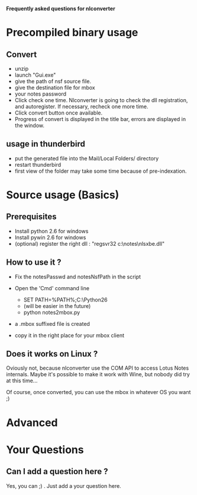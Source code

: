 **Frequently asked questions for nlconverter**

# Precompiled binary usage #

## Convert ##
  * unzip
  * launch "Gui.exe"
  * give the path of nsf source file.
  * give the destination file for mbox
  * your notes password
  * Click check one time. Nlconverter is going to check the dll registration, and autoregister. If necessary, recheck one more time.
  * Click convert button once available.
  * Progress of convert is displayed in the title bar, errors are displayed in the window.

## usage in thunderbird ##
  * put the generated file into the Mail/Local Folders/ directory
  * restart thunderbird
  * first view of the folder may take some time because of pre-indexation.

# Source usage (Basics) #

## Prerequisites ##

  * Install python 2.6 for windows
  * Install pywin 2.6 for windows
  * (optional) register the right dll : "regsvr32 c:\notes\nlsxbe.dll"

## How to use it ? ##

  * Fix the notesPasswd and notesNsfPath in the script
  * Open the 'Cmd' command line
    * SET PATH=%PATH%;C:\Python26
    * (will be easier in the future)
    * python notes2mbox.py


  * a .mbox suffixed file is created
  * copy it in the right place for your mbox client

## Does it works on Linux ? ##

Oviously not, because nlconverter use the COM API to access Lotus Notes internals. Maybe it's possible to make it work with Wine, but nobody did try at this time...

Of course, once converted, you can use the mbox in whatever OS you want ;)

# Advanced #

# Your Questions #

## Can I add a question here ? ##

Yes, you can ;) . Just add a your question here.